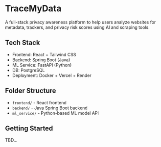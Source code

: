 # TraceMyData

A full-stack privacy awareness platform to help users analyze websites for metadata, trackers, and privacy risk scores using AI and scraping tools.

## Tech Stack

- Frontend: React + Tailwind CSS
- Backend: Spring Boot (Java)
- ML Service: FastAPI (Python)
- DB: PostgreSQL
- Deployment: Docker + Vercel + Render

## Folder Structure
- `frontend/` - React frontend
- `backend/` - Java Spring Boot backend
- `ml_service/` - Python-based ML model API

## Getting Started
TBD...
